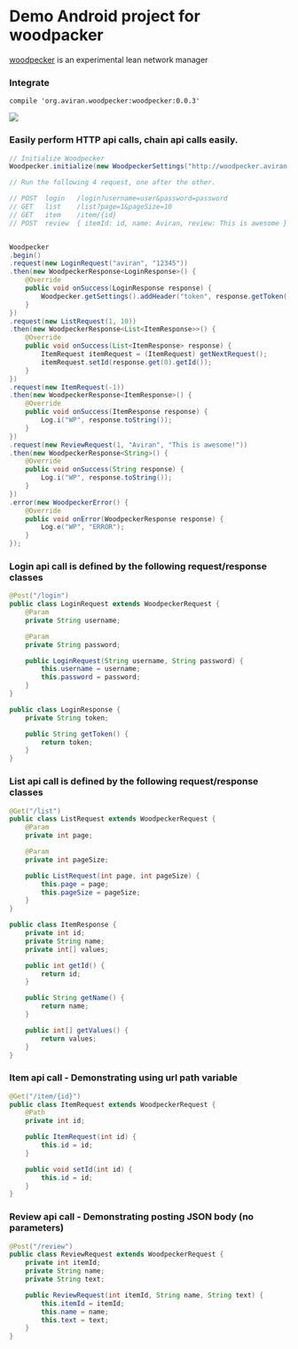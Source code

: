 # Demo Android project for woodpacker

<a href="https://github.com/AviranAbady/woodpecker">woodpecker</a> is an experimental lean network manager<br/>

### Integrate
```
compile 'org.aviran.woodpecker:woodpecker:0.0.3'
```

<img src="http://i.imgur.com/35jFhoU.gif"/>


### Easily perform HTTP api calls, chain api calls easily.
```java
// Initialize Woodpecker
Woodpecker.initialize(new WoodpeckerSettings("http://woodpecker.aviran.org"));

// Run the following 4 request, one after the other.

// POST  login   /login?username=user&password=password
// GET   list    /list?page=1&pageSize=10
// GET   item    /item/{id}
// POST  review  { itemId: id, name: Aviran, review: This is awesome }


Woodpecker
.begin()
.request(new LoginRequest("aviran", "12345"))
.then(new WoodpeckerResponse<LoginResponse>() {
    @Override
    public void onSuccess(LoginResponse response) {
        Woodpecker.getSettings().addHeader("token", response.getToken());
    }
})
.request(new ListRequest(1, 10))
.then(new WoodpeckerResponse<List<ItemResponse>>() {
    @Override
    public void onSuccess(List<ItemResponse> response) {
        ItemRequest itemRequest = (ItemRequest) getNextRequest();
        itemRequest.setId(response.get(0).getId());
    }
})
.request(new ItemRequest(-1))
.then(new WoodpeckerResponse<ItemResponse>() {
    @Override
    public void onSuccess(ItemResponse response) {
        Log.i("WP", response.toString());
    }
})
.request(new ReviewRequest(1, "Aviran", "This is awesome!"))
.then(new WoodpeckerResponse<String>() {
    @Override
    public void onSuccess(String response) {
        Log.i("WP", response.toString());
    }
})
.error(new WoodpeckerError() {
    @Override
    public void onError(WoodpeckerResponse response) {
        Log.e("WP", "ERROR");
    }
});
```

### Login api call is defined by the following request/response classes
```java
@Post("/login")
public class LoginRequest extends WoodpeckerRequest {
    @Param
    private String username;

    @Param
    private String password;

    public LoginRequest(String username, String password) {
        this.username = username;
        this.password = password;
    }
}

public class LoginResponse {
    private String token;

    public String getToken() {
        return token;
    }
}
```

### List api call is defined by the following request/response classes
```java
@Get("/list")
public class ListRequest extends WoodpeckerRequest {
    @Param
    private int page;

    @Param
    private int pageSize;

    public ListRequest(int page, int pageSize) {
        this.page = page;
        this.pageSize = pageSize;
    }
}

public class ItemResponse {
    private int id;
    private String name;
    private int[] values;

    public int getId() {
        return id;
    }

    public String getName() {
        return name;
    }

    public int[] getValues() {
        return values;
    }
}

```

### Item api call - Demonstrating using url path variable
```java
@Get("/item/{id}")
public class ItemRequest extends WoodpeckerRequest {
    @Path
    private int id;

    public ItemRequest(int id) {
        this.id = id;
    }

    public void setId(int id) {
        this.id = id;
    }
}
```

### Review api call - Demonstrating posting JSON body (no parameters)
```java
@Post("/review")
public class ReviewRequest extends WoodpeckerRequest {
    private int itemId;
    private String name;
    private String text;

    public ReviewRequest(int itemId, String name, String text) {
        this.itemId = itemId;
        this.name = name;
        this.text = text;
    }
}
```